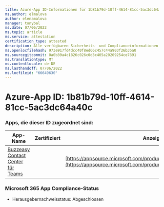 ```yaml
---
title: Azure-App ID-Informationen für 1b81b79d-10ff-4614-81cc-5ac3dc64a40c
ms.author: elmalova
author: elenamalova
manager: tonybal
ms.date: 07/06/2022
ms.topic: article
ms.service: attestation
certification_type: attested
description: Alle verfügbaren Sicherheits- und Complianceinformationen für 1b81b79d-10ff-4614-81cc-5ac3dc64a40c.
ms.openlocfilehash: 973e917fd4dcc40f8ed66c457c44a903f26b3ba0
ms.sourcegitcommit: 0a0b39a4c1826c026c0d3c405a20209254ce7891
ms.translationtype: MT
ms.contentlocale: de-DE
ms.lasthandoff: 07/06/2022
ms.locfileid: "66649630"
---
```

# <a name="azure-app-id-1b81b79d-10ff-4614-81cc-5ac3dc64a40c"></a>Azure-App ID: 1b81b79d-10ff-4614-81cc-5ac3dc64a40c


### <a name="apps-associated-with-this-id"></a>Apps, die dieser ID zugeordnet sind:
| **App-Name** | **Zertifiziert** | **Anzeigen in AppSource** |
|--------------|---------------|-----------------------|
| [Buzzeasy Contact Center für Teams](../forward/geomant.buzzeasy_teams_contact_center.md) |  | [https://appsource.microsoft.com/product/office/geomant.buzzeasy_teams_contact_center](https://appsource.microsoft.com/product/office/geomant.buzzeasy_teams_contact_center) |

### <a name="microsoft-365-app-compliance-status"></a>Microsoft 365 App Compliance-Status
- Herausgebernachweisstatus: Abgeschlossen
